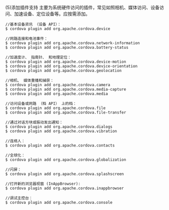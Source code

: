 (5)添加插件支持
主要为系统硬件访问的插件，常见如照相机、媒体访问、设备访问、加速设备、定位设备等。应按需添加。

    //基本设备资讯 （设备 API）：
    $ cordova plugin add org.apache.cordova.device

    //网路连接和电池事件：
    $ cordova plugin add org.apache.cordova.network-information
    $ cordova plugin add org.apache.cordova.battery-status
    
    //加速度计、 指南针、 和地理定位：
    $ cordova plugin add org.apache.cordova.device-motion
    $ cordova plugin add org.apache.cordova.device-orientation
    $ cordova plugin add org.apache.cordova.geolocation

    //相机、 媒体重播和捕获：
    $ cordova plugin add org.apache.cordova.camera
    $ cordova plugin add org.apache.cordova.media-capture
    $ cordova plugin add org.apache.cordova.media

    //访问设备或网路 （档 API） 上的档：
    $ cordova plugin add org.apache.cordova.file
    $ cordova plugin add org.apache.cordova.file-transfer

    //通过对话方块或振动发出通知：
    $ cordova plugin add org.apache.cordova.dialogs
    $ cordova plugin add org.apache.cordova.vibration

    //连络人：
    $ cordova plugin add org.apache.cordova.contacts

    //全球化：
    $ cordova plugin add org.apache.cordova.globalization

    //闪屏：
    $ cordova plugin add org.apache.cordova.splashscreen

    //打开新的浏览器视窗 (InAppBrowser):
    $ cordova plugin add org.apache.cordova.inappbrowser

    //调试主控台：
    $ cordova plugin add org.apache.cordova.console